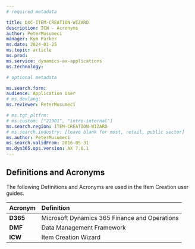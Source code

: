```yaml
---
# required metadata

title: DXC-ITEM-CREATION-WIZARD
description: ICW - Acronyms
author: PeterMusumeci
manager: Kym Parker
ms.date: 2024-01-25
ms.topic: article
ms.prod: 
ms.service: dynamics-ax-applications
ms.technology: 

# optional metadata

ms.search.form:  
audience: Application User
# ms.devlang: 
ms.reviewer: PeterMusumeci

# ms.tgt_pltfrm: 
# ms.custom: ["21901", "intro-internal"]
ms.search.region: ITEM-CREATION-WIZARD
# ms.search.industry: [leave blank for most, retail, public sector]
ms.author: PeterMusumeci
ms.search.validFrom: 2016-05-31
ms.dyn365.ops.version: AX 7.0.1
---
```


## Definitions and Acronyms

The following Definitions and Acronyms are used in the Item Creation user guides.

Acronym	    | Definition
:--         |:--
**D365**	| Microsoft Dynamics 365 Finance and Operations
**DMF**	  | Data Management Framework
**ICW**	  | Item Creation Wizard

